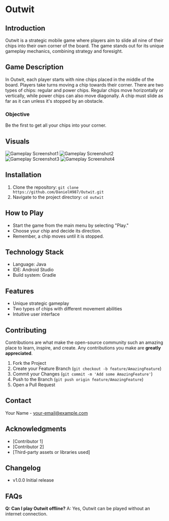 # Outwit

## Introduction
Outwit is a strategic mobile game where players aim to slide all nine of their chips into their own corner of the board. The game stands out for its unique gameplay mechanics, combining strategy and foresight.

## Game Description
In Outwit, each player starts with nine chips placed in the middle of the board. Players take turns moving a chip towards their corner. There are two types of chips: regular and power chips. Regular chips move horizontally or vertically, while power chips can also move diagonally. A chip must slide as far as it can unless it's stopped by an obstacle.

### Objective
Be the first to get all your chips into your corner.

## Visuals
![Gameplay Screenshot1](./screenshots/image1.jpg)
![Gameplay Screenshot2](./screenshots/image2.jpg)
![Gameplay Screenshot3](./screenshots/image3.jpg)
![Gameplay Screenshot4](./screenshots/image4.jpg)

## Installation
1. Clone the repository: `git clone https://github.com/DanielH987/Outwit.git`
2. Navigate to the project directory: `cd outwit`

## How to Play
- Start the game from the main menu by selecting "Play."
- Choose your chip and decide its direction.
- Remember, a chip moves until it is stopped.

## Technology Stack
- Language: Java
- IDE: Android Studio
- Build system: Gradle

## Features
- Unique strategic gameplay
- Two types of chips with different movement abilities
- Intuitive user interface

## Contributing
Contributions are what make the open-source community such an amazing place to learn, inspire, and create. Any contributions you make are **greatly appreciated**.

1. Fork the Project
2. Create your Feature Branch (`git checkout -b feature/AmazingFeature`)
3. Commit your Changes (`git commit -m 'Add some AmazingFeature'`)
4. Push to the Branch (`git push origin feature/AmazingFeature`)
5. Open a Pull Request

## Contact
Your Name - [your-email@example.com](mailto:your-email@example.com)

## Acknowledgments
- [Contributor 1]
- [Contributor 2]
- [Third-party assets or libraries used]

## Changelog
- v1.0.0 Initial release

## FAQs
**Q: Can I play Outwit offline?**
A: Yes, Outwit can be played without an internet connection.

